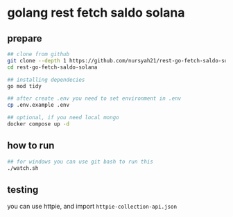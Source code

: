 # golang rest fetch saldo solana

## prepare
```sh
## clone from github
git clone --depth 1 https://github.com/nursyah21/rest-go-fetch-saldo-solana
cd rest-go-fetch-saldo-solana
```

```sh
## installing dependecies
go mod tidy
```

```sh
## after create .env you need to set environment in .env
cp .env.example .env
```

```sh
## optional, if you need local mongo
docker compose up -d
```

## how to run

```sh
## for windows you can use git bash to run this
./watch.sh
```

## testing

you can use httpie, and import `httpie-collection-api.json`